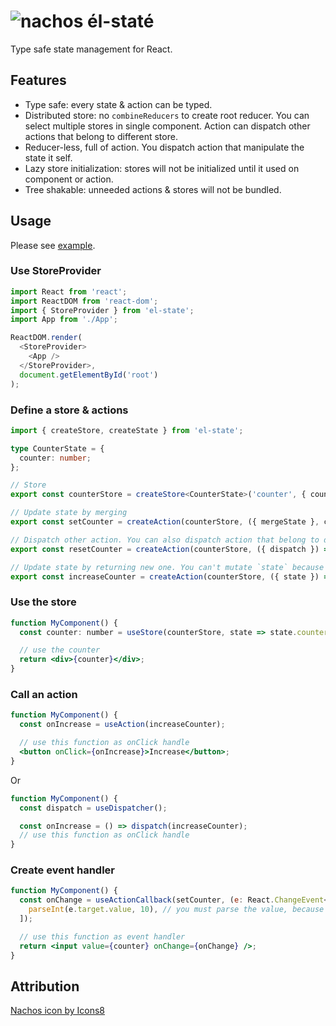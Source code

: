 # ![nachos](https://img.icons8.com/officel/30/000000/nachos.png) él-staté

Type safe state management for React.

## Features

- Type safe: every state & action can be typed.
- Distributed store: no `combineReducers` to create root reducer. You can select multiple stores in single component. Action can dispatch other actions that belong to different store.
- Reducer-less, full of action. You dispatch action that manipulate the state it self.
- Lazy store initialization: stores will not be initialized until it used on component or action.
- Tree shakable: unneeded actions & stores will not be bundled.

## Usage

Please see [example](./example/index.tsx).

### Use StoreProvider

```js
import React from 'react';
import ReactDOM from 'react-dom';
import { StoreProvider } from 'el-state';
import App from './App';

ReactDOM.render(
  <StoreProvider>
    <App />
  </StoreProvider>,
  document.getElementById('root')
);
```

### Define a store & actions

```ts
import { createStore, createState } from 'el-state';

type CounterState = {
  counter: number;
};

// Store
export const counterStore = createStore<CounterState>('counter', { counter: 0 });

// Update state by merging
export const setCounter = createAction(counterStore, ({ mergeState }, counter: number) => mergeState({ counter }));

// Dispatch other action. You can also dispatch action that belong to different store
export const resetCounter = createAction(counterStore, ({ dispatch }) => dispatch(setCounter, 0));

// Update state by returning new one. You can't mutate `state` because it's read only.
export const increaseCounter = createAction(counterStore, ({ state }) => ({ ...state, counter: state.counter + 1 }));
```

### Use the store

```jsx
function MyComponent() {
  const counter: number = useStore(counterStore, state => state.counter);

  // use the counter
  return <div>{counter}</div>;
}
```

### Call an action

```jsx
function MyComponent() {
  const onIncrease = useAction(increaseCounter);

  // use this function as onClick handle
  <button onClick={onIncrease}>Increase</button>;
}
```

Or

```jsx
function MyComponent() {
  const dispatch = useDispatcher();

  const onIncrease = () => dispatch(increaseCounter);
  // use this function as onClick handle
}
```

### Create event handler

```jsx
function MyComponent() {
  const onChange = useActionCallback(setCounter, (e: React.ChangeEvent<HTMLInputElement>) => [
    parseInt(e.target.value, 10), // you must parse the value, because first argument of setCounter is number
  ]);

  // use this function as event handler
  return <input value={counter} onChange={onChange} />;
}
```

## Attribution

[Nachos icon by Icons8](https://icons8.com/icon/36KGWdxi97kQ/nachos)
